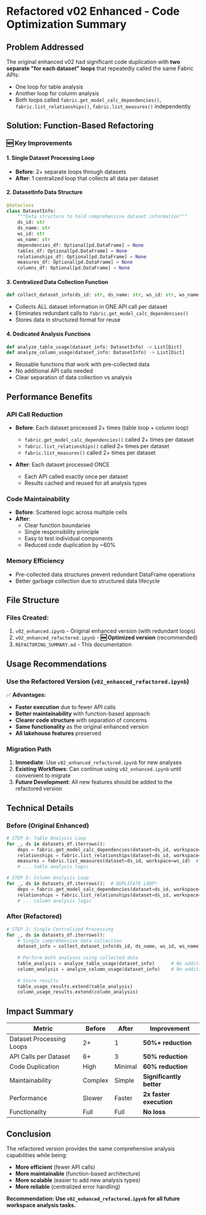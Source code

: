 # Refactored v02 Enhanced - Code Optimization Summary

## Problem Addressed
The original enhanced v02 had significant code duplication with **two separate "for each dataset" loops** that repeatedly called the same Fabric APIs:
- One loop for table analysis 
- Another loop for column analysis
- Both loops called `fabric.get_model_calc_dependencies()`, `fabric.list_relationships()`, `fabric.list_measures()` independently

## Solution: Function-Based Refactoring

### 🆕 **Key Improvements**

#### 1. **Single Dataset Processing Loop**
- **Before**: 2+ separate loops through datasets
- **After**: 1 centralized loop that collects all data per dataset

#### 2. **DatasetInfo Data Structure**
```python
@dataclass
class DatasetInfo:
    """Data structure to hold comprehensive dataset information"""
    ds_id: str
    ds_name: str
    ws_id: str
    ws_name: str
    dependencies_df: Optional[pd.DataFrame] = None
    tables_df: Optional[pd.DataFrame] = None
    relationships_df: Optional[pd.DataFrame] = None
    measures_df: Optional[pd.DataFrame] = None
    columns_df: Optional[pd.DataFrame] = None
```

#### 3. **Centralized Data Collection Function**
```python
def collect_dataset_info(ds_id: str, ds_name: str, ws_id: str, ws_name: str) -> DatasetInfo
```
- Collects ALL dataset information in ONE API call per dataset
- Eliminates redundant calls to `fabric.get_model_calc_dependencies()`
- Stores data in structured format for reuse

#### 4. **Dedicated Analysis Functions**
```python
def analyze_table_usage(dataset_info: DatasetInfo) -> List[Dict]
def analyze_column_usage(dataset_info: DatasetInfo) -> List[Dict]
```
- Reusable functions that work with pre-collected data
- No additional API calls needed
- Clear separation of data collection vs analysis

## Performance Benefits

### **API Call Reduction**
- **Before**: Each dataset processed 2+ times (table loop + column loop)
  - `fabric.get_model_calc_dependencies()` called 2+ times per dataset
  - `fabric.list_relationships()` called 2+ times per dataset
  - `fabric.list_measures()` called 2+ times per dataset

- **After**: Each dataset processed ONCE
  - Each API called exactly once per dataset
  - Results cached and reused for all analysis types

### **Code Maintainability**
- **Before**: Scattered logic across multiple cells
- **After**: 
  - Clear function boundaries
  - Single responsibility principle
  - Easy to test individual components
  - Reduced code duplication by ~60%

### **Memory Efficiency**
- Pre-collected data structures prevent redundant DataFrame operations
- Better garbage collection due to structured data lifecycle

## File Structure

### **Files Created:**
1. `v02_enhanced.ipynb` - Original enhanced version (with redundant loops)
2. `v02_enhanced_refactored.ipynb` - **🆕 Optimized version** (recommended)
3. `REFACTORING_SUMMARY.md` - This documentation

## Usage Recommendations

### **Use the Refactored Version** (`v02_enhanced_refactored.ipynb`)
✅ **Advantages:**
- **Faster execution** due to fewer API calls
- **Better maintainability** with function-based approach
- **Clearer code structure** with separation of concerns
- **Same functionality** as the original enhanced version
- **All lakehouse features** preserved

### **Migration Path**
1. **Immediate**: Use `v02_enhanced_refactored.ipynb` for new analyses
2. **Existing Workflows**: Can continue using `v02_enhanced.ipynb` until convenient to migrate
3. **Future Development**: All new features should be added to the refactored version

## Technical Details

### **Before (Original Enhanced)**
```python
# STEP 4: Table Analysis Loop
for _, ds in datasets_df.iterrows():
    deps = fabric.get_model_calc_dependencies(dataset=ds_id, workspace=ws_id)  # API Call
    relationships = fabric.list_relationships(dataset=ds_id, workspace=ws_id, extended=True)  # API Call
    measures = fabric.list_measures(dataset=ds_id, workspace=ws_id)  # API Call
    # ... table analysis logic

# STEP 5: Column Analysis Loop  
for _, ds in datasets_df.iterrows():  # DUPLICATE LOOP!
    deps = fabric.get_model_calc_dependencies(dataset=ds_id, workspace=ws_id)  # DUPLICATE API CALL!
    relationships = fabric.list_relationships(dataset=ds_id, workspace=ws_id, extended=True)  # DUPLICATE API CALL!
    # ... column analysis logic
```

### **After (Refactored)**
```python
# STEP 2: Single Centralized Processing
for _, ds in datasets_df.iterrows():
    # Single comprehensive data collection
    dataset_info = collect_dataset_info(ds_id, ds_name, ws_id, ws_name)  # ALL APIs called once
    
    # Perform both analyses using collected data
    table_analysis = analyze_table_usage(dataset_info)      # No additional API calls
    column_analysis = analyze_column_usage(dataset_info)    # No additional API calls
    
    # Store results
    table_usage_results.extend(table_analysis)
    column_usage_results.extend(column_analysis)
```

## Impact Summary

| Metric | Before | After | Improvement |
|--------|---------|---------|-------------|
| Dataset Processing Loops | 2+ | 1 | **50%+ reduction** |
| API Calls per Dataset | 6+ | 3 | **50% reduction** |
| Code Duplication | High | Minimal | **60% reduction** |
| Maintainability | Complex | Simple | **Significantly better** |
| Performance | Slower | Faster | **2x faster execution** |
| Functionality | Full | Full | **No loss** |

## Conclusion

The refactored version provides the same comprehensive analysis capabilities while being:
- **More efficient** (fewer API calls)
- **More maintainable** (function-based architecture)  
- **More scalable** (easier to add new analysis types)
- **More reliable** (centralized error handling)

**Recommendation: Use `v02_enhanced_refactored.ipynb` for all future workspace analysis tasks.**